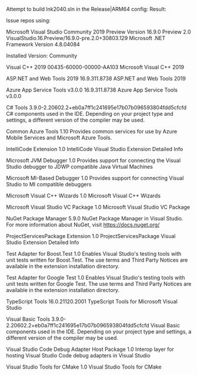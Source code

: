 Attempt to build lnk2040.sln in the Release|ARM64 config:
Result: 

Issue repos using:


Microsoft Visual Studio Community 2019 Preview
Version 16.9.0 Preview 2.0
VisualStudio.16.Preview/16.9.0-pre.2.0+30803.129
Microsoft .NET Framework
Version 4.8.04084

Installed Version: Community

Visual C++ 2019   00435-60000-00000-AA103
Microsoft Visual C++ 2019

ASP.NET and Web Tools 2019   16.9.311.8738
ASP.NET and Web Tools 2019

Azure App Service Tools v3.0.0   16.9.311.8738
Azure App Service Tools v3.0.0

C# Tools   3.9.0-2.20602.2+eb0a7ff1c241695e17b07b096593804fdd5cfcfd
C# components used in the IDE. Depending on your project type and settings, a different version of the compiler may be used.

Common Azure Tools   1.10
Provides common services for use by Azure Mobile Services and Microsoft Azure Tools.

IntelliCode Extension   1.0
IntelliCode Visual Studio Extension Detailed Info

Microsoft JVM Debugger   1.0
Provides support for connecting the Visual Studio debugger to JDWP compatible Java Virtual Machines

Microsoft MI-Based Debugger   1.0
Provides support for connecting Visual Studio to MI compatible debuggers

Microsoft Visual C++ Wizards   1.0
Microsoft Visual C++ Wizards

Microsoft Visual Studio VC Package   1.0
Microsoft Visual Studio VC Package

NuGet Package Manager   5.9.0
NuGet Package Manager in Visual Studio. For more information about NuGet, visit https://docs.nuget.org/

ProjectServicesPackage Extension   1.0
ProjectServicesPackage Visual Studio Extension Detailed Info

Test Adapter for Boost.Test   1.0
Enables Visual Studio's testing tools with unit tests written for Boost.Test.  The use terms and Third Party Notices are available in the extension installation directory.

Test Adapter for Google Test   1.0
Enables Visual Studio's testing tools with unit tests written for Google Test.  The use terms and Third Party Notices are available in the extension installation directory.

TypeScript Tools   16.0.21120.2001
TypeScript Tools for Microsoft Visual Studio

Visual Basic Tools   3.9.0-2.20602.2+eb0a7ff1c241695e17b07b096593804fdd5cfcfd
Visual Basic components used in the IDE. Depending on your project type and settings, a different version of the compiler may be used.

Visual Studio Code Debug Adapter Host Package   1.0
Interop layer for hosting Visual Studio Code debug adapters in Visual Studio

Visual Studio Tools for CMake   1.0
Visual Studio Tools for CMake